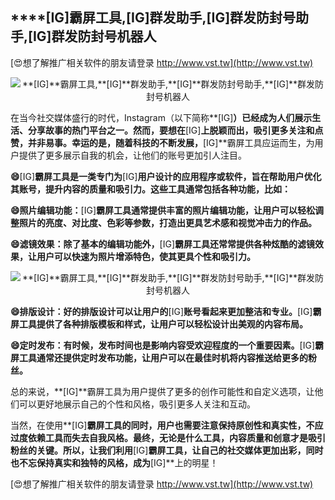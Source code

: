 ## ****[IG]**霸屏工具,**[IG]**群发助手,**[IG]**群发防封号助手,**[IG]**群发防封号机器人**

[😍想了解推广相关软件的朋友请登录 http://www.vst.tw](http://www.vst.tw)

 <center><img src="https://vst.tw/MP4/tuiguang/png/3.png" alt="**[IG]**霸屏工具,**[IG]**群发助手,**[IG]**群发防封号助手,**[IG]**群发防封号机器人"></center>

在当今社交媒体盛行的时代，Instagram（以下简称**[IG]**）已经成为人们展示生活、分享故事的热门平台之一。然而，要想在**[IG]**上脱颖而出，吸引更多关注和点赞，并非易事。幸运的是，随着科技的不断发展，**[IG]**霸屏工具应运而生，为用户提供了更多展示自我的机会，让他们的账号更加引人注目。

**😄**[IG]**霸屏工具是一类专门为**[IG]**用户设计的应用程序或软件，旨在帮助用户优化其账号，提升内容的质量和吸引力。这些工具通常包括各种功能，比如：**

**😄照片编辑功能：**[IG]**霸屏工具通常提供丰富的照片编辑功能，让用户可以轻松调整照片的亮度、对比度、色彩等参数，打造出更具艺术感和视觉冲击力的作品。**

**😄滤镜效果：除了基本的编辑功能外，**[IG]**霸屏工具还常常提供各种炫酷的滤镜效果，让用户可以快速为照片增添特色，使其更具个性和吸引力。**

 <center><img src="https://vst.tw/MP4/tuiguang/png/4.png" alt="**[IG]**霸屏工具,**[IG]**群发助手,**[IG]**群发防封号助手,**[IG]**群发防封号机器人"></center>

**😄排版设计：好的排版设计可以让用户的**[IG]**账号看起来更加整洁和专业。**[IG]**霸屏工具提供了各种排版模板和样式，让用户可以轻松设计出美观的内容布局。**

**😄定时发布：有时候，发布时间也是影响内容受欢迎程度的一个重要因素。**[IG]**霸屏工具通常还提供定时发布功能，让用户可以在最佳时机将内容推送给更多的粉丝。**

总的来说，**[IG]**霸屏工具为用户提供了更多的创作可能性和自定义选项，让他们可以更好地展示自己的个性和风格，吸引更多人关注和互动。

当然，在使用**[IG]**霸屏工具的同时，用户也需要注意保持原创性和真实性，不应过度依赖工具而失去自我风格。最终，无论是什么工具，内容质量和创意才是吸引粉丝的关键。所以，让我们利用**[IG]**霸屏工具，让自己的社交媒体更加出彩，同时也不忘保持真实和独特的风格，成为**[IG]**上的明星！

[😍想了解推广相关软件的朋友请登录 http://www.vst.tw](http://www.vst.tw)



